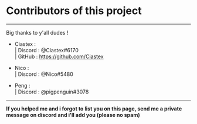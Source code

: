 ﻿# Contributors of this project

-----

Big thanks to y'all dudes !

- Ciastex :
<BR> |	Discord : @Ciastex#6170
<BR> |	GitHub : https://github.com/Ciastex

- Nico :
<BR> |	Discord : @Nico#5480

- Peng :
<BR> |	Discord : @pigpenguin#3078

-----
<b>If you helped me and i forgot to list you on this page, send me a private message on discord and i'll add you (please no spam)</b>